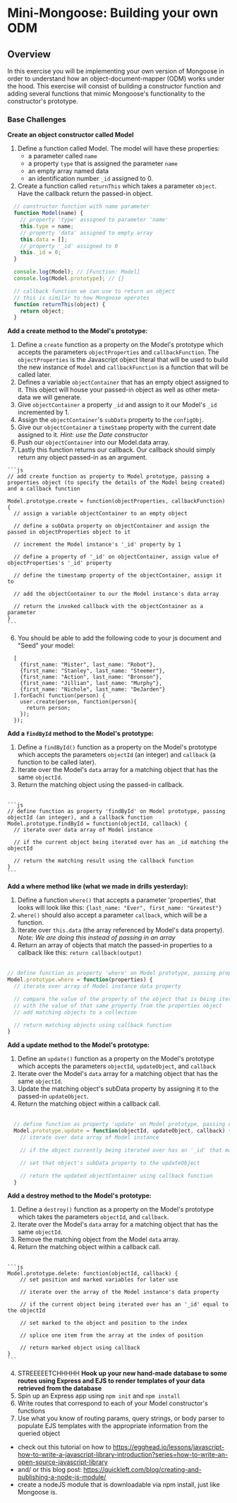 # Mini-Mongoose: Building your own ODM

## Overview

In this exercise you will be implementing your own version of Mongoose in order to understand how an object-document-mapper (ODM) works under the hood. This exercise will consist of building a constructor function and adding several functions that mimic Mongoose's functionality to the constructor's prototype.

### Base Challenges

**Create an object constructor called Model**

  1.  Define a function called Model. The model will have these properties:
      - a parameter called `name`
      - a property `type` that is assigned the parameter `name`
      - an empty array named data
      - an identification number `_id` assigned to 0.
  2. Create a function called `returnThis` which takes a parameter `object`. Have the callback return the passed-in object.

 ```js
   // constructor function with name parameter
   function Model(name) {
     // property 'type' assigned to parameter 'name'
     this.type = name;
     // property 'data' assigned to empty array
     this.data = [];
     // property '_id' assigned to 0
     this._id = 0;
   }

   console.log(Model); // [Function: Model]
   console.log(Model.prototype); // {}

   // callback function we can use to return an object
   // this is similar to how Mongoose operates
   function returnThis(object) {
     return object;
   }
   ```

**Add a create method to the Model's prototype:**

  1. Define a `create` function as a property on the Model's prototype which accepts the parameters `objectProperties` and `callbackFunction`. The `objectProperties` is the Javascript object literal that will be used to build the new instance of `Model` and `callbackFunction` is a function that will be called later.
  2. Defines a variable `objectContainer` that has an empty object assigned to it.  This object will house your passed-in object as well as other meta-data we will generate.
  3. Give `objectContainer` a property `_id` and assign to it our Model's `_id` incremented by 1.
  4. Assign the `objectContainer`'s `subData` property to the `configObj`.
  5. Give our `objectContainer` a `timeStamp` property with the current date assigned to it. *Hint: use the Date constructor*
  6. Push our `objectContainer` into our Model.data array.
  7. Lastly this function returns our callback. Our callback should simply return any object passed-in as an argument.

    ```js
    // add create function as property to Model prototype, passing a properties object (to specify the details of the Model being created) and a callback function

    Model.prototype.create = function(objectProperties, callbackFunction) {
      // assign a variable objectContainer to an empty object

      // define a subData property on objectContainer and assign the passed in objectProperties object to it

      // increment the Model instance's '_id' property by 1

      // define a property of '_id' on objectContainer, assign value of objectProperties's '_id' property

      // define the timestamp property of the objectContainer, assign it to

      // add the objectContainer to our the Model instance's data array

      // return the invoked callback with the objectContainer as a parameter
    }
    ```
  6. You should be able to add the following code to your js document and "Seed" your model:
  
  ```
    [
      {first_name: "Mister", last_name: "Robot"},
      {first_name: "Stanley", last_name: "Steemer"},
      {first_name: "Action", last_name: "Bronson"},
      {first_name: "Jillian", last_name: "Murphy"},
      {first_name: "Nichole", last_name: "DeJarden"}
    ].forEach( function(person) {
      user.create(person, function(person){
        return person;
      });
    });

  ```
  
**Add a `findById` method to the Model's prototype:**

  1. Define a `findById()` function as a property on the Model's prototype which accepts the parameters `objectId` (an integer) and `callback` (a function to be called later).
  2. Iterate over the Model's `data` array for a matching object that has the same `objectId`.
  3. Return the matching object using the passed-in callback.
    <br><br>

    ```js
    // define function as property 'findById' on Model prototype, passing objectId (an integer), and a callback function
    Model.prototype.findById = function(objectId, callback) {
      // iterate over data array of Model instance

      // if the current object being iterated over has an _id matching the objectId

      // return the matching result using the callback function
    }
    ```

**Add a where method like (what we made in drills yesterday):**
  1. Define a function `where()` that accepts a parameter 'properties', that looks will look like this: `{last_name: "Ever", first_name: "Greatest"}`
  2. `where()` should also accept a parameter `callback`, which will be a function.
  3. Iterate over `this.data` (the array referenced by Model's data property). *Note: We are doing this instead of passing in an array*
  4. Return an array of objects that match the passed-in properties to a callback like this: `return callback(output)`
  <br><br>

  ```js
  // define function as property 'where' on Model prototype, passing properties
  Model.prototype.where = function(properties) {
    // iterate over array of Model instance data property

    // compare the value of the property of the object that is being iterated over
    // with the value of that same property from the properties object
    // add matching objects to a collection

    // return matching objects using callback function
  }
  ```

**Add a update method to the Model's prototype:**

1. Define an `update()` function as a property on the Model's prototype which accepts the parameters `objectId`, `updateObject`, and `callback`
2. Iterate over the Model's `data` array for a matching object that has the same `objectId`.
3. Update the matching object's subData property by assigning it to the passed-in `updateObject`.
4. Return the matching object within a callback call.
<br><br>

  ```js
    // define function as property 'update' on Model prototype, passing objectId (an integer, and a callback function)
    Model.prototype.update = function(objectId, updateObject, callback) {
      // iterate over data array of Model instance

      // if the object currently being iterated over has an '_id' that matches the objectId

      // set that object's subData property to the updateObject

      // return the updated objectContainer using callback function
    }
 ```

**Add a destroy method to the Model's prototype:**

  1. Define a `destroy()` function as a property on the Model's prototype which takes the parameters `objectId`, and `callback`.
  2. Iterate over the Model's `data` array for a matching object that has the same `objectId`.
  3. Remove the matching object from the Model `data` array.
  4. Return the matching object within a callback call.
  <br><br>

    ```js
    Model.prototype.delete: function(objectId, callback) {
        // set position and marked variables for later use

        // iterate over the array of the Model instance's data property

        // if the current object being iterated over has an '_id' equal to the objectId

        // set marked to the object and position to the index

        // splice one item from the array at the index of position

        // return marked object using callback
    }
    ```

4. STREEEEETCHHHHH
  **Hook up your new hand-made database to some routes using Express and EJS to render templates of your data retrieved from the database**
  1. Spin up an Express app using `npm init` and `npm install`
  2. Write routes that correspond to each of your Model constructor's functions
  3. Use what you know of routing params, query strings, or body parser to populate EJS templates with the appropriate information from the queried object

  - check out this tutorial on how to https://egghead.io/lessons/javascript-how-to-write-a-javascript-library-introduction?series=how-to-write-an-open-source-javascript-library
  - and/ or this blog post: https://quickleft.com/blog/creating-and-publishing-a-node-js-module/
  - create a nodeJS module that is downloadable via npm install, just like Mongoose is.

